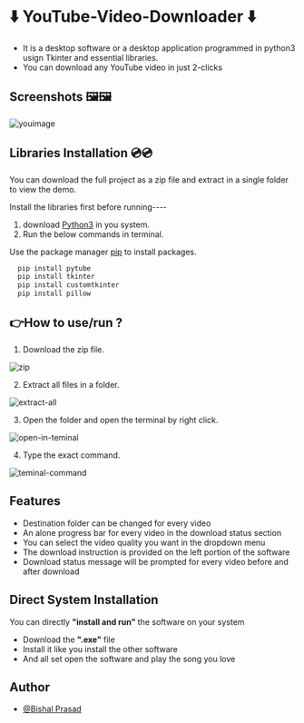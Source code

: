 
# ⬇️ YouTube-Video-Downloader ⬇️

- It is a desktop software or a desktop application programmed in python3 usign Tkinter and essential libraries.
- You can download any YouTube video in just 2-clicks


## Screenshots 🖼️🖼️

![youimage](https://user-images.githubusercontent.com/120594033/231384650-ea686a8c-945c-4b9d-b24b-ef7daa8578ce.png)


## Libraries Installation 💿💿

You can download the full project as a zip file and extract in a single folder to view the demo.

Install the libraries first before running----

1. download [Python3](https://www.python.org/downloads/) in you system.
2. Run the below commands in terminal.

Use the package manager [pip](https://pip.pypa.io/en/stable/) to install packages.
```bash
  pip install pytube
  pip install tkinter
  pip install customtkinter
  pip install pillow

```
    
## 👉How to use/run ?

1. Download the zip file.

![zip](https://user-images.githubusercontent.com/120594033/231152197-51511d5b-f9d7-4fa2-b27a-a019077ad68c.png)

2. Extract all files in a folder.

![extract-all](https://user-images.githubusercontent.com/120594033/231387263-4d1157ab-fd13-465d-8b66-c959d71711a2.png)


3. Open the folder and open the terminal by right click.

![open-in-teminal](https://user-images.githubusercontent.com/120594033/231387322-746ac842-b6cd-41c4-97f4-3498ef8645f3.png)


4. Type the exact command.

![teminal-command](https://user-images.githubusercontent.com/120594033/231387386-532faea4-8074-47ad-89c5-feef1302e65d.png)


## Features

- Destination folder can be changed for every video
- An alone progress bar for every video in the download status section
- You can select the video quality you want in the dropdown menu
- The download instruction is provided on the left portion of the software
- Download status message will be prompted for every video before and after download

## Direct System Installation
You can directly **"install and run"** the software on your system 

- Download the **".exe"** file 
- Install it like you install the other software
- And all set open the software and play the song you love
## Author

- [@Bishal Prasad](https://www.github.com/Bishal-prasad05)

